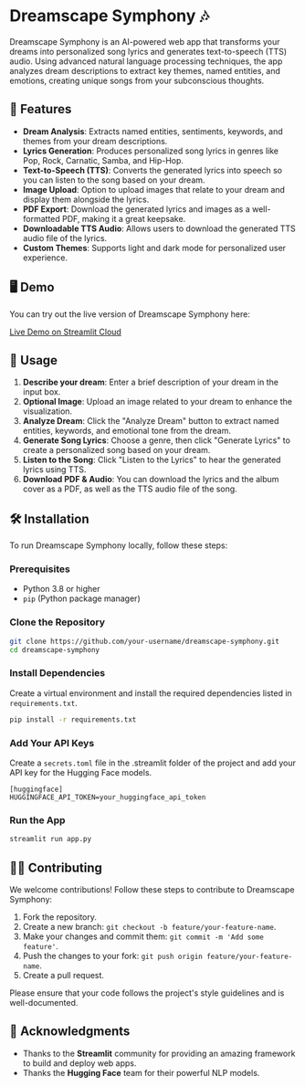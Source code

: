 # Dreamscape Symphony 🎶

Dreamscape Symphony is an AI-powered web app that transforms your dreams into personalized song lyrics and generates text-to-speech (TTS) audio. Using advanced natural language processing techniques, the app analyzes dream descriptions to extract key themes, named entities, and emotions, creating unique songs from your subconscious thoughts.

## 🚀 Features

- **Dream Analysis**: Extracts named entities, sentiments, keywords, and themes from your dream descriptions.
- **Lyrics Generation**: Produces personalized song lyrics in genres like Pop, Rock, Carnatic, Samba, and Hip-Hop.
- **Text-to-Speech (TTS)**: Converts the generated lyrics into speech so you can listen to the song based on your dream.
- **Image Upload**: Option to upload images that relate to your dream and display them alongside the lyrics.
- **PDF Export**: Download the generated lyrics and images as a well-formatted PDF, making it a great keepsake.
- **Downloadable TTS Audio**: Allows users to download the generated TTS audio file of the lyrics.
- **Custom Themes**: Supports light and dark mode for personalized user experience.

## 🖥️ Demo

You can try out the live version of Dreamscape Symphony here:

[Live Demo on Streamlit Cloud](https://dreamscape-symphony.streamlit.app/)

## 📖 Usage

1. **Describe your dream**: Enter a brief description of your dream in the input box.
2. **Optional Image**: Upload an image related to your dream to enhance the visualization.
3. **Analyze Dream**: Click the "Analyze Dream" button to extract named entities, keywords, and emotional tone from the dream.
4. **Generate Song Lyrics**: Choose a genre, then click "Generate Lyrics" to create a personalized song based on your dream.
5. **Listen to the Song**: Click "Listen to the Lyrics" to hear the generated lyrics using TTS.
6. **Download PDF & Audio**: You can download the lyrics and the album cover as a PDF, as well as the TTS audio file of the song.


## 🛠️ Installation

To run Dreamscape Symphony locally, follow these steps:

### Prerequisites

- Python 3.8 or higher
- `pip` (Python package manager)

### Clone the Repository

```bash
git clone https://github.com/your-username/dreamscape-symphony.git
cd dreamscape-symphony
```

### Install Dependencies

Create a virtual environment and install the required dependencies listed in `requirements.txt`.

```bash
pip install -r requirements.txt
```

### Add Your API Keys

Create a `secrets.toml` file in the .streamlit folder of the project and add your API key for the Hugging Face models.

```
[huggingface]
HUGGINGFACE_API_TOKEN=your_huggingface_api_token
```

### Run the App

```bash
streamlit run app.py
```

## 🧑‍💻 Contributing

We welcome contributions! Follow these steps to contribute to Dreamscape Symphony:

1. Fork the repository.
2. Create a new branch: `git checkout -b feature/your-feature-name`.
3. Make your changes and commit them: `git commit -m 'Add some feature'`.
4. Push the changes to your fork: `git push origin feature/your-feature-name`.
5. Create a pull request.

Please ensure that your code follows the project's style guidelines and is well-documented.

## 💬 Acknowledgments

- Thanks to the **Streamlit** community for providing an amazing framework to build and deploy web apps.
- Thanks the **Hugging Face** team for their powerful NLP models.
